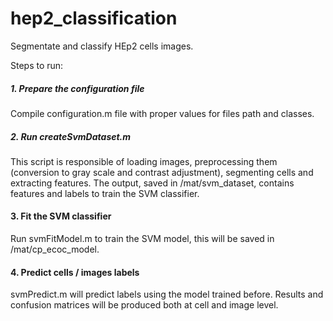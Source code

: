 # hep2_classification

Segmentate and classify HEp2 cells images.

Steps to run:

##### 1. Prepare the configuration file
Compile configuration.m file with proper values for files path and classes.

##### 2. Run createSvmDataset.m
This script is responsible of loading images, preprocessing them (conversion to gray scale and contrast adjustment), segmenting cells and extracting features.
The output, saved in /mat/svm_dataset, contains features and labels to train the SVM classifier.

#### 3. Fit the SVM classifier
Run svmFitModel.m to train the SVM model, this will be saved in /mat/cp_ecoc_model.

#### 4. Predict cells / images labels
svmPredict.m will predict labels using the model trained before.
Results and confusion matrices will be produced both at cell and image level.